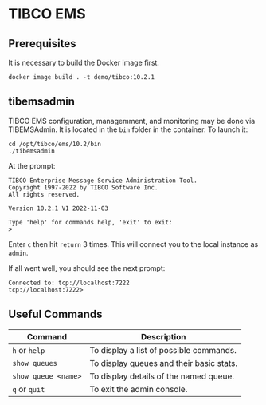 # TIBCO EMS

## Prerequisites

It is necessary to build the Docker image first.

```console
docker image build . -t demo/tibco:10.2.1
```

## tibemsadmin

TIBCO EMS configuration, managemment, and monitoring may be done via TIBEMSAdmin.  It is located in the `bin` folder in the container.  To launch it:

```console
cd /opt/tibco/ems/10.2/bin
./tibemsadmin
```

At the prompt:

```console
TIBCO Enterprise Message Service Administration Tool.
Copyright 1997-2022 by TIBCO Software Inc.
All rights reserved.

Version 10.2.1 V1 2022-11-03

Type 'help' for commands help, 'exit' to exit:
>
```

Enter `c` then hit `return` 3 times.  This will connect you to the local instance as `admin`.

If all went well, you should see the next prompt:

```console
Connected to: tcp://localhost:7222
tcp://localhost:7222> 
```

## Useful Commands

| Command             | Description                              |
| ------------------- | ---------------------------------------- |
| `h` or `help`       | To display a list of possible commands.  |
| `show queues`       | To display queues and their basic stats. |
| `show queue <name>` | To display details of the named queue.   |
| `q` or `quit`       | To exit the admin console.               |
